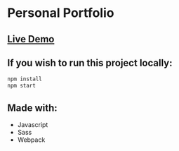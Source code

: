 # Personal Portfolio

## [Live Demo](https://jimmyguzman.com/)

## If you wish to run this project locally:
```bash
npm install
npm start
```
## Made with:
* Javascript
* Sass
* Webpack
